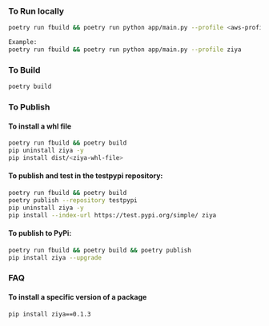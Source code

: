 ### To Run locally 
```bash
poetry run fbuild && poetry run python app/main.py --profile <aws-profile-name>

Example: 
poetry run fbuild && poetry run python app/main.py --profile ziya
```

### To Build

```bash
poetry build
```
### To Publish
#### To install a whl file
```bash
poetry run fbuild && poetry build
pip uninstall ziya -y
pip install dist/<ziya-whl-file>
```

#### To publish and test in the testpypi repository:
```bash
poetry run fbuild && poetry build
poetry publish --repository testpypi
pip uninstall ziya -y
pip install --index-url https://test.pypi.org/simple/ ziya
```
#### To publish to PyPi:
```bash
poetry run fbuild && poetry build && poetry publish
pip install ziya --upgrade
```

### FAQ
#### To install a specific version of a package
```bash
pip install ziya==0.1.3
```
